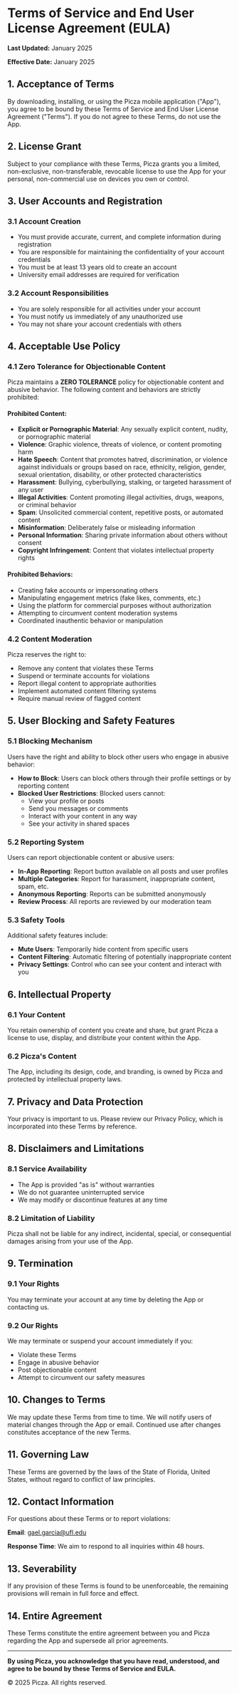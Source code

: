 # Terms of Service and End User License Agreement (EULA)

**Last Updated:** January 2025

**Effective Date:** January 2025

## 1. Acceptance of Terms

By downloading, installing, or using the Picza mobile application ("App"), you agree to be bound by these Terms of Service and End User License Agreement ("Terms"). If you do not agree to these Terms, do not use the App.

## 2. License Grant

Subject to your compliance with these Terms, Picza grants you a limited, non-exclusive, non-transferable, revocable license to use the App for your personal, non-commercial use on devices you own or control.

## 3. User Accounts and Registration

### 3.1 Account Creation

- You must provide accurate, current, and complete information during registration
- You are responsible for maintaining the confidentiality of your account credentials
- You must be at least 13 years old to create an account
- University email addresses are required for verification

### 3.2 Account Responsibilities

- You are solely responsible for all activities under your account
- You must notify us immediately of any unauthorized use
- You may not share your account credentials with others

## 4. Acceptable Use Policy

### 4.1 Zero Tolerance for Objectionable Content

Picza maintains a **ZERO TOLERANCE** policy for objectionable content and abusive behavior. The following content and behaviors are strictly prohibited:

#### Prohibited Content:

- **Explicit or Pornographic Material**: Any sexually explicit content, nudity, or pornographic material
- **Violence**: Graphic violence, threats of violence, or content promoting harm
- **Hate Speech**: Content that promotes hatred, discrimination, or violence against individuals or groups based on race, ethnicity, religion, gender, sexual orientation, disability, or other protected characteristics
- **Harassment**: Bullying, cyberbullying, stalking, or targeted harassment of any user
- **Illegal Activities**: Content promoting illegal activities, drugs, weapons, or criminal behavior
- **Spam**: Unsolicited commercial content, repetitive posts, or automated content
- **Misinformation**: Deliberately false or misleading information
- **Personal Information**: Sharing private information about others without consent
- **Copyright Infringement**: Content that violates intellectual property rights

#### Prohibited Behaviors:

- Creating fake accounts or impersonating others
- Manipulating engagement metrics (fake likes, comments, etc.)
- Using the platform for commercial purposes without authorization
- Attempting to circumvent content moderation systems
- Coordinated inauthentic behavior or manipulation

### 4.2 Content Moderation

Picza reserves the right to:

- Remove any content that violates these Terms
- Suspend or terminate accounts for violations
- Report illegal content to appropriate authorities
- Implement automated content filtering systems
- Require manual review of flagged content

## 5. User Blocking and Safety Features

### 5.1 Blocking Mechanism

Users have the right and ability to block other users who engage in abusive behavior:

- **How to Block**: Users can block others through their profile settings or by reporting content
- **Blocked User Restrictions**: Blocked users cannot:
  - View your profile or posts
  - Send you messages or comments
  - Interact with your content in any way
  - See your activity in shared spaces

### 5.2 Reporting System

Users can report objectionable content or abusive users:

- **In-App Reporting**: Report button available on all posts and user profiles
- **Multiple Categories**: Report for harassment, inappropriate content, spam, etc.
- **Anonymous Reporting**: Reports can be submitted anonymously
- **Review Process**: All reports are reviewed by our moderation team

### 5.3 Safety Tools

Additional safety features include:

- **Mute Users**: Temporarily hide content from specific users
- **Content Filtering**: Automatic filtering of potentially inappropriate content
- **Privacy Settings**: Control who can see your content and interact with you

## 6. Intellectual Property

### 6.1 Your Content

You retain ownership of content you create and share, but grant Picza a license to use, display, and distribute your content within the App.

### 6.2 Picza's Content

The App, including its design, code, and branding, is owned by Picza and protected by intellectual property laws.

## 7. Privacy and Data Protection

Your privacy is important to us. Please review our Privacy Policy, which is incorporated into these Terms by reference.

## 8. Disclaimers and Limitations

### 8.1 Service Availability

- The App is provided "as is" without warranties
- We do not guarantee uninterrupted service
- We may modify or discontinue features at any time

### 8.2 Limitation of Liability

Picza shall not be liable for any indirect, incidental, special, or consequential damages arising from your use of the App.

## 9. Termination

### 9.1 Your Rights

You may terminate your account at any time by deleting the App or contacting us.

### 9.2 Our Rights

We may terminate or suspend your account immediately if you:

- Violate these Terms
- Engage in abusive behavior
- Post objectionable content
- Attempt to circumvent our safety measures

## 10. Changes to Terms

We may update these Terms from time to time. We will notify users of material changes through the App or email. Continued use after changes constitutes acceptance of the new Terms.

## 11. Governing Law

These Terms are governed by the laws of the State of Florida, United States, without regard to conflict of law principles.

## 12. Contact Information

For questions about these Terms or to report violations:

**Email**: [gael.garcia@ufl.edu](mailto:gael.garcia@ufl.edu)

**Response Time**: We aim to respond to all inquiries within 48 hours.

## 13. Severability

If any provision of these Terms is found to be unenforceable, the remaining provisions will remain in full force and effect.

## 14. Entire Agreement

These Terms constitute the entire agreement between you and Picza regarding the App and supersede all prior agreements.

---

**By using Picza, you acknowledge that you have read, understood, and agree to be bound by these Terms of Service and EULA.**

© 2025 Picza. All rights reserved.
